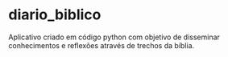 # diario_biblico
Aplicativo criado em código python com objetivo de 
disseminar conhecimentos e reflexões através de 
trechos da bíblia.
